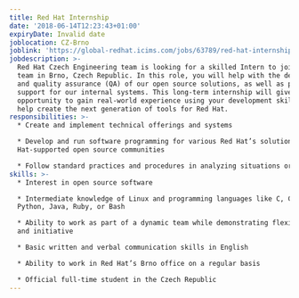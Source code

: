 ```yaml
---
title: Red Hat Internship
date: '2018-06-14T12:23:43+01:00'
expiryDate: Invalid date
joblocation: CZ-Brno
joblink: 'https://global-redhat.icims.com/jobs/63789/red-hat-internship/job?hub=7'
jobdescription: >-
  Red Hat Czech Engineering team is looking for a skilled Intern to join our
  team in Brno, Czech Republic. In this role, you will help with the development
  and quality assurance (QA) of our open source solutions, as well as provide
  support for our internal systems. This long-term internship will give you the
  opportunity to gain real-world experience using your development skills to
  help create the next generation of tools for Red Hat.
responsibilities: >-
  * Create and implement technical offerings and systems

  * Develop and run software programming for various Red Hat’s solutions and Red
  Hat-supported open source communities

  * Follow standard practices and procedures in analyzing situations or data
skills: >-
  * Interest in open source software

  * Intermediate knowledge of Linux and programming languages like C, C++, Perl,
  Python, Java, Ruby, or Bash

  * Ability to work as part of a dynamic team while demonstrating flexibility
  and initiative

  * Basic written and verbal communication skills in English

  * Ability to work in Red Hat’s Brno office on a regular basis

  * Official full-time student in the Czech Republic
---
```


